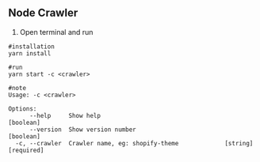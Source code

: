 Node Crawler
----------------------

1.  Open terminal and run
```shell script
#installation   
yarn install

#run
yarn start -c <crawler>

#note
Usage: -c <crawler>

Options:
      --help     Show help                                             [boolean]
      --version  Show version number                                   [boolean]
  -c, --crawler  Crawler name, eg: shopify-theme             [string] [required]

```
